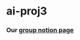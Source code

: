 # ai-proj3
### Our [group notion page](https://www.notion.so/AI-Project-3-1b93b34792c4809eb653e9b2245e239f?pvs=4)
